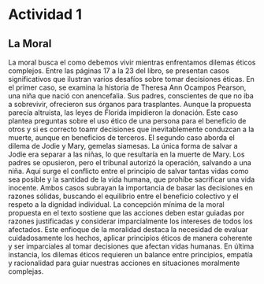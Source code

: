 Actividad 1
========================

## La Moral
La moral busca el como debemos vivir mientras enfrentamos dilemas éticos complejos. Entre las páginas 17 a la 23 del libro, se presentan casos significativos que ilustran varios desafíos sobre tomar decisiones éticas.
En el primer caso, se examina la historia de Theresa Ann Ocampos Pearson, una niña que nació con anencefalia. Sus padres, conscientes de que no iba a sobrevivir, ofrecieron sus órganos para trasplantes. Aunque la propuesta parecía altruista, las leyes de Florida impidieron la donación. Este caso plantea preguntas sobre el uso ético de una persona para el beneficio de otros y si es correcto toamr decisiones que inevitablemente conduzcan a la muerte, aunque en beneficios de terceros.
El segundo caso aborda el dilema de Jodie y Mary, gemelas siamesas. La única forma de salvar a Jodie era separar a las niñas, lo que resultaría en la muerte de Mary. Los padres se opusieron, pero el tribunal autorizó la operación, salvando a una niña. Aquí surge el conflicto entre el principio de salvar tantas vidas como sea posible y la santidad de la vida humana, que prohíbe sacrificar una vida inocente.
Ambos casos subrayan la importancia de basar las decisiones en razones sólidas, buscando el equilibrio entre el beneficio colectivo y el respeto a la dignidad individual. La concepción mínima de la moral propuesta en el texto sostiene que las acciones deben estar guiadas por razones justificadas y considerar imparcialmente los intereses de todos los afectados.
Este enfioque de la moralidad destaca la necesidad de evaluar cuidadosamente los hechos, aplicar principios éticos de manera coherente y ser imparciales al tomar decisiones que afectan vidas humanas. En última instancia, los dilemas éticos requieren un balance entre principios, empatía y racionalidad para guiar nuestras acciones en situaciones moralmente complejas.
